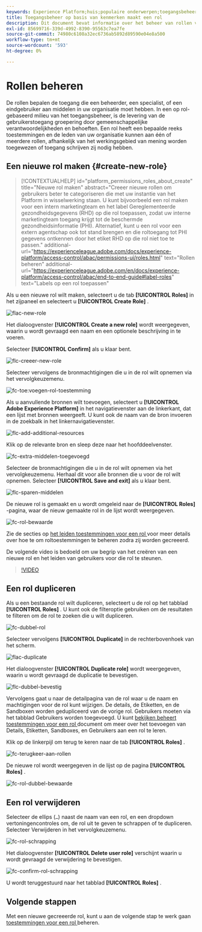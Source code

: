 ```yaml
---
keywords: Experience Platform;huis;populaire onderwerpen;toegangsbeheer;op attribuut-gebaseerde toegangscontrole;ABAC
title: Toegangsbeheer op basis van kenmerken maakt een rol
description: Dit document bevat informatie over het beheer van rollen via de interface voor machtigingen in Adobe Experience Cloud
exl-id: 85699716-339d-4992-8390-95563c7ea7fe
source-git-commit: 74980c6108a32ec6736ab5892d89590e04e8a500
workflow-type: tm+mt
source-wordcount: '593'
ht-degree: 0%

---
```


# Rollen beheren

De rollen bepalen de toegang die een beheerder, een specialist, of een eindgebruiker aan middelen in uw organisatie moet hebben. In een op rol-gebaseerd milieu van het toegangsbeheer, is de levering van de gebruikerstoegang groepering door gemeenschappelijke verantwoordelijkheden en behoeften. Een rol heeft een bepaalde reeks toestemmingen en de leden van uw organisatie kunnen aan één of meerdere rollen, afhankelijk van het werkingsgebied van mening worden toegewezen of toegang schrijven zij nodig hebben.

## Een nieuwe rol maken {#create-new-role}

>[!CONTEXTUALHELP]
>id="platform_permissions_roles_about_create"
>title="Nieuwe rol maken"
>abstract="Creeer nieuwe rollen om gebruikers beter te categoriseren die met uw instantie van het Platform in wisselwerking staan. U kunt bijvoorbeeld een rol maken voor een intern marketingteam en het label Gereglementeerde gezondheidsgegevens (RHD) op die rol toepassen, zodat uw interne marketingteam toegang krijgt tot de beschermde gezondheidsinformatie (PHI). Alternatief, kunt u een rol voor een extern agentschap ook tot stand brengen en die roltoegang tot PHI gegevens ontkennen door het etiket RHD op die rol niet toe te passen."
>additional-url="https://experienceleague.adobe.com/docs/experience-platform/access-control/abac/permissions-ui/roles.html" text="Rollen beheren"
>additional-url="https://experienceleague.adobe.com/en/docs/experience-platform/access-control/abac/end-to-end-guide#label-roles" text="Labels op een rol toepassen"

Als u een nieuwe rol wilt maken, selecteert u de tab **[!UICONTROL Roles]** in het zijpaneel en selecteert u **[!UICONTROL Create Role]** .

![ flac-new-role ](../../images/flac-ui/flac-new-role.png)

Het dialoogvenster **[!UICONTROL Create a new role]** wordt weergegeven, waarin u wordt gevraagd een naam en een optionele beschrijving in te voeren.

Selecteer **[!UICONTROL Confirm]** als u klaar bent.

![ flc-creeer-new-role ](../../images/flac-ui/flac-create-new-role.png)

Selecteer vervolgens de bronmachtigingen die u in de rol wilt opnemen via het vervolgkeuzemenu.

![ fc-toe:voegen-rol-toestemming ](../../images/flac-ui/flac-add-role-permission.png)

Als u aanvullende bronnen wilt toevoegen, selecteert u **[!UICONTROL Adobe Experience Platform]** in het navigatievenster aan de linkerkant, dat een lijst met bronnen weergeeft. U kunt ook de naam van de bron invoeren in de zoekbalk in het linkernavigatievenster.

![ flc-add-additional-resources ](../../images/flac-ui/flac-add-additional-resources.png)

Klik op de relevante bron en sleep deze naar het hoofddeelvenster.

![ fc-extra-middelen-toegevoegd ](../../images/flac-ui/flac-additional-resources-added.png)

Selecteer de bronmachtigingen die u in de rol wilt opnemen via het vervolgkeuzemenu. Herhaal dit voor alle bronnen die u voor de rol wilt opnemen. Selecteer **[!UICONTROL Save and exit]** als u klaar bent.

![ flc-sparen-middelen ](../../images/flac-ui/flac-save-resources.png)

De nieuwe rol is gemaakt en u wordt omgeleid naar de **[!UICONTROL Roles]** -pagina, waar de nieuw gemaakte rol in de lijst wordt weergegeven.

![ fc-rol-bewaarde ](../../images/flac-ui/flac-role-saved.png)

Zie de secties op [ het leiden toestemmingen voor een rol ](#manage-permissions-for-a-role) voor meer details over hoe te om roltoestemmingen te beheren zodra zij worden gecreeerd.

De volgende video is bedoeld om uw begrip van het creëren van een nieuwe rol en het leiden van gebruikers voor die rol te steunen.

>[!VIDEO](https://video.tv.adobe.com/v/336081/?learn=on)

## Een rol dupliceren

Als u een bestaande rol wilt dupliceren, selecteert u de rol op het tabblad **[!UICONTROL Roles]** . U kunt ook de filteroptie gebruiken om de resultaten te filteren om de rol te zoeken die u wilt dupliceren.

![ fc-dubbel-rol ](../../images/flac-ui/flac-duplicate-role.png)

Selecteer vervolgens **[!UICONTROL Duplicate]** in de rechterbovenhoek van het scherm.

![ flac-duplicate ](../../images/flac-ui/flac-duplicate.png)

Het dialoogvenster **[!UICONTROL Duplicate role]** wordt weergegeven, waarin u wordt gevraagd de duplicatie te bevestigen.

![ flc-dubbel-bevestig ](../../images/flac-ui/flac-duplicate-confirm.png)

Vervolgens gaat u naar de detailpagina van de rol waar u de naam en machtigingen voor de rol kunt wijzigen. De details, de Etiketten, en de Sandboxen worden gedupliceerd van de vorige rol. Gebruikers moeten via het tabblad Gebruikers worden toegevoegd. U kunt [ bekijken beheert toestemmingen voor een rol ](permissions.md) document om meer over het toevoegen van Details, Etiketten, Sandboxes, en Gebruikers aan een rol te leren.

Klik op de linkerpijl om terug te keren naar de tab **[!UICONTROL Roles]** .

![ fc-terugkeer-aan-rollen ](../../images/flac-ui/flac-return-to-roles.png)

De nieuwe rol wordt weergegeven in de lijst op de pagina **[!UICONTROL Roles]** .

![ fc-rol-dubbel-bewaarde ](../../images/flac-ui/flac-role-duplicate-saved.png)

## Een rol verwijderen

Selecteer de ellips (`…`) naast de naam van een rol, en een dropdown vertoningencontroles om, de rol uit te geven te schrappen of te dupliceren. Selecteer Verwijderen in het vervolgkeuzemenu.

![ fc-rol-schrapping ](../../images/flac-ui/flac-role-delete.png)

Het dialoogvenster **[!UICONTROL Delete user role]** verschijnt waarin u wordt gevraagd de verwijdering te bevestigen.

![ fc-confirm-rol-schrapping ](../../images/flac-ui/flac-confirm-role-delete.png)

U wordt teruggestuurd naar het tabblad **[!UICONTROL Roles]** .

## Volgende stappen

Met een nieuwe gecreeerde rol, kunt u aan de volgende stap te werk gaan [ toestemmingen voor een rol ](permissions.md) beheren.
